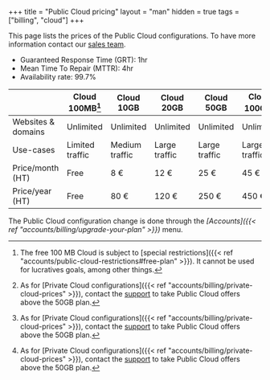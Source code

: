 +++
title = "Public Cloud pricing"
layout = "man"
hidden = true
tags = ["billing", "cloud"]
+++

This page lists the prices of the Public Cloud configurations. To have more information contact our [sales team](https://www.alwaysdata.com/en/#contact).

* Guaranteed Response Time (GRT): 1hr
* Mean Time To Repair (MTTR): 4hr
* Availability rate: 99.7%

|                    | Cloud 100MB[^1] | Cloud 10GB     | Cloud 20GB    | Cloud 50GB    | Cloud 100GB[^2] | Cloud 150GB[^2] | Cloud 300GB[^2] |
| ------------------ | --------------- | -------------- | ------------- | ------------- | --------------- | --------------- | --------------- |
| Websites & domains | Unlimited       | Unlimited      | Unlimited     | Unlimited     | Unlimited       | Unlimited       | Unlimited       |
| Use-cases          | Limited traffic | Medium traffic | Large traffic | Large traffic | Large traffic   | Large traffic   | Large traffic   |
| Price/month (HT)   | Free            | 8 €            | 12 €          | 25 €          | 45 €            | 65 €            | 125 €           |
| Price/year (HT)    | Free            | 80 €           | 120 €         | 250 €         | 450 €           | 650 €           | 1250 €          |

The Public Cloud configuration change is done through the *[Accounts]({{< ref "accounts/billing/upgrade-your-plan" >}})* menu.

[^1]: The free 100 MB Cloud is subject to [special restrictions]({{< ref "accounts/public-cloud-restrictions#free-plan" >}}). It cannot be used for lucratives goals, among other things.
[^2]: As for [Private Cloud configurations]({{< ref "accounts/billing/private-cloud-prices" >}}), contact the [support](https://admin.alwaysdata.com/support/) to take Public Cloud offers above the 50GB plan.

